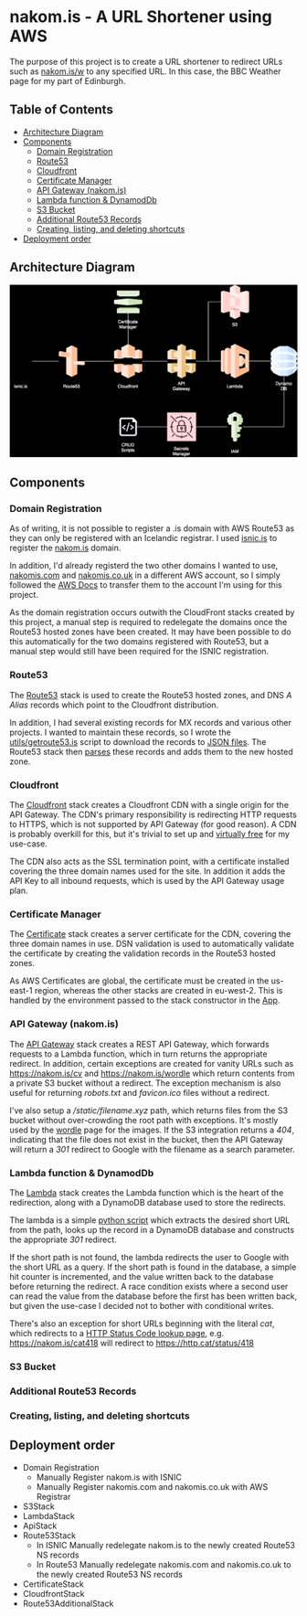 # nakom.is - A URL Shortener using AWS

The purpose of this project is to create a URL shortener to redirect URLs such as [nakom.is/w](https://nakom.is/w) to any specified URL. In this case, the BBC Weather page for my part of Edinburgh.

## Table of Contents

<!-- toc -->

- [Architecture Diagram](#architecture-diagram)
- [Components](#components)
  * [Domain Registration](#domain-registration)
  * [Route53](#route53)
  * [Cloudfront](#cloudfront)
  * [Certificate Manager](#certificate-manager)
  * [API Gateway (nakom.is)](#api-gateway-nakomis)
  * [Lambda function & DynamodDb](#lambda-function--dynamoddb)
  * [S3 Bucket](#s3-bucket)
  * [Additional Route53 Records](#additional-route53-records)
  * [Creating, listing, and deleting shortcuts](#creating-listing-and-deleting-shortcuts)
- [Deployment order](#deployment-order)

<!-- tocstop -->

## Architecture Diagram
![Architecture](architecture/nakom.is%20architecture.drawio.svg)

## Components
### Domain Registration
As of writing, it is not possible to register a .is domain with AWS Route53 as they can only be registered with an Icelandic registrar. I used [isnic.is](https://www.isnic.is/en) to register the [nakom.is](https://nakom.is) domain.

In addition, I'd already registerd the two other domains I wanted to use, [nakomis.com](https://nakomis.com) and [nakomis.co.uk](https://nakomis.co.uk) in a different AWS account, so I simply followed the [AWS Docs](https://docs.aws.amazon.com/Route53/latest/DeveloperGuide/domain-transfer-between-aws-accounts.html) to transfer them to the account I'm using for this project.

As the domain registration occurs outwith the CloudFront stacks created by this project, a manual step is required to redelegate the domains once the Route53 hosted zones have been created. It may have been possible to do this automatically for the two domains registered with Route53, but a manual step would still have been required for the ISNIC registration.

### Route53
The [Route53](lib/route53-stack.ts) stack is used to create the Route53 hosted zones, and  DNS _A Alias_ records which point to the Cloudfront distribution.

In addition, I had several existing records for MX records and various other projects. I wanted to maintain these records, so I wrote the [utils/getroute53.is](utils/getroute53.is) script to download the records to [JSON files](https://github.com/nakomis/nakom.is/tree/main/route53). The Route53 stack then [parses](lib/route53-stack.ts#L39-L89) these records and adds them to the new hosted zone.

### Cloudfront

The [Cloudfront](lib/cloudfront-stack.ts) stack creates a Cloudfront CDN with a single origin for the API Gateway. The CDN's primary responsibility is redirecting HTTP requests to HTTPS, which is not supported by API Gateway (for good reason). A CDN is probably overkill for this, but it's trivial to set up and [virtually free](https://aws.amazon.com/cloudfront/pricing/) for my use-case.

The CDN also acts as the SSL termination point, with a certificate installed covering the three domain names used for the site. In addition it adds the API Key to all inbound requests, which is used by the API Gateway usage plan.

### Certificate Manager

The [Certificate](lib/certificate-stack.ts) stack creates a server certificate for the CDN,
covering the three domain names in use. DSN validation is used to automatically validate the certificate by creating the validation records in the Route53 hosted zones.

As AWS Certificates are global, the certificate must be created in the us-east-1 region,
whereas the other stacks are created in eu-west-2. This is handled by the environment passed
to the stack constructor in the [App](bin/nakom.is.ts).

### API Gateway (nakom.is)

The [API Gateway](lib/apigateway-stack.ts) stack creates a REST API Gateway, which forwards
requests to a Lambda function, which in turn returns the appropriate redirect. In addition, certain exceptions are created for vanity URLs such as https://nakom.is/cv and https://nakom.is/wordle which return contents from a private S3 bucket without a redirect. The exception mechanism is also useful for returning *robots.txt* and *favicon.ico* files without a redirect.

I've also setup a */static/filename.xyz* path, which returns files from the S3 bucket without over-crowding the root path with exceptions. It's mostly used by the [wordle](s3contents/wordle.html) page for the images. If the S3 integration returns a *404*, indicating that the file does not exist in the bucket, then the API Gateway will return a *301* redirect to Google with the filename as a search parameter.

### Lambda function & DynamodDb

The [Lambda](lib/lambda-stack.ts) stack creates the Lambda function which is the heart of the redirection, along with a DynamoDB database used to store the redirects. 

The lambda is a simple [python script](lambda/urlshortener.py) which extracts the desired short URL from the path, looks up the record in a DynamoDB database and constructs the appropriate *301* redirect.

If the short path is not found, the lambda redirects the user to Google with the short URL as a query. If the short path is found in the database, a simple hit counter is incremented, and the value written back to the database before returning the redirect. A race condition exists where a second user can read the value from the database before the first has been written back, but given the use-case I decided not to bother with conditional writes.

There's also an exception for short URLs beginning with the literal *cat*, which redirects to a [HTTP Status Code lookup page](https://http.cat), e.g. https://nakom.is/cat418 will redirect to https://http.cat/status/418


### S3 Bucket
### Additional Route53 Records
### Creating, listing, and deleting shortcuts


## Deployment order

* Domain Registration
  * Manually Register nakom.is with ISNIC
  * Manually Register nakomis.com and nakomis.co.uk with AWS Registrar
* S3Stack
* LambdaStack
* ApiStack
* Route53Stack
  * In ISNIC Manually redelegate nakom.is to the newly created Route53 NS records 
  * In Route53 Manually redelegate nakomis.com and nakomis.co.uk to the newly created Route53 NS records 
* CertificateStack
* CloudfrontStack
* Route53AdditionalStack